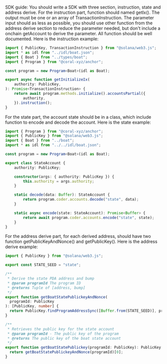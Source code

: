SDK guide:
You should write a SDK with three section, instruction, state and address derive.
For the instruction part, function should named get<InstructionName>Ix(). The output must be one or an array of TransactionInstruction. The parameter input should as less as possible, you should use other function from the address derive section to reduce the parameter needed, but don't include a onchain getAccount to derive the parameter. All function should be well documented.
Here is the instruction example:
```typescript
import { PublicKey, TransactionInstruction } from "@solana/web3.js";
import * as idl from "../idl/boat.json";
import { Boat } from "../types/boat";
import { Program } from "@coral-xyz/anchor";

const program = new Program<Boat>(idl as Boat);

export async function getInitializeIx(
    authority: PublicKey,
): Promise<TransactionInstruction> {
    return await program.methods.initialize().accountsPartial({
        authority,
    }).instruction();
}
```
For the state part, the account state should be in a class, which include function to encode and decode the account.
Here is the state example:
```typescript
import { Program } from "@coral-xyz/anchor";
import { PublicKey } from "@solana/web3.js";
import { Boat } from "../boat";
import * as idl from "../../idl/boat.json";

const program = new Program<Boat>(idl as Boat);

export class StateAccount {
    authority: PublicKey;

    constructor(args: { authority: PublicKey }) {
        this.authority = args.authority;
    }

    static decode(data: Buffer): StateAccount {
        return program.coder.accounts.decode("state", data);
    }

    static async encode(state: StateAccount): Promise<Buffer> {
        return await program.coder.accounts.encode("state", state);
    }
}
```
For the address derive part, for each derived address, should have two function get<AccountName>PublicKeyAndNonce() and get<AccountName>PublicKey().
Here is the address derive example:
```typescript
import { PublicKey } from "@solana/web3.js";

export const STATE_SEED = "state";

/**
 * Derive the state PDA address and bump
 * @param programId The program ID
 * @returns Tuple of [address, bump]
 */
export function getBoatStatePublickeyAndNonce(
  programId: PublicKey
): [PublicKey, number] {
  return PublicKey.findProgramAddressSync([Buffer.from(STATE_SEED)], programId);
}

/**
 * Retrieves the public key for the state account
 * @param programId - The public key of the program
 * @returns The public key of the boat state account
 */
export function getBoatStatePublickey(programId: PublicKey): PublicKey {
  return getBoatStatePublickeyAndNonce(programId)[0];
}
```